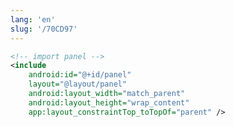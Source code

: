 ```yaml
---
lang: 'en'
slug: '/70CD97'
---
```


```xml
<!-- import panel -->
<include
	android:id="@+id/panel"
	layout="@layout/panel"
	android:layout_width="match_parent"
	android:layout_height="wrap_content"
	app:layout_constraintTop_toTopOf="parent" />
```

<head>
  <html lang="en-US"/>
</head>
